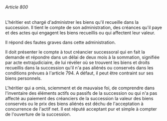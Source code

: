 ###### Article 800

L'héritier est chargé d'administrer les biens qu'il recueille dans la succession. Il tient le compte de son administration, des créances qu'il paye et des actes qui engagent les biens recueillis ou qui affectent leur valeur.

Il répond des fautes graves dans cette administration.

Il doit présenter le compte à tout créancier successoral qui en fait la demande et répondre dans un délai de deux mois à la sommation, signifiée par acte extrajudiciaire, de lui révéler où se trouvent les biens et droits recueillis dans la succession qu'il n'a pas aliénés ou conservés dans les conditions prévues à l'article 794. A défaut, il peut être contraint sur ses biens personnels.

L'héritier qui a omis, sciemment et de mauvaise foi, de comprendre dans l'inventaire des éléments actifs ou passifs de la succession ou qui n'a pas affecté au paiement des créanciers de la succession la valeur des biens conservés ou le prix des biens aliénés est déchu de l'acceptation à concurrence de l'actif net. Il est réputé acceptant pur et simple à compter de l'ouverture de la succession.

